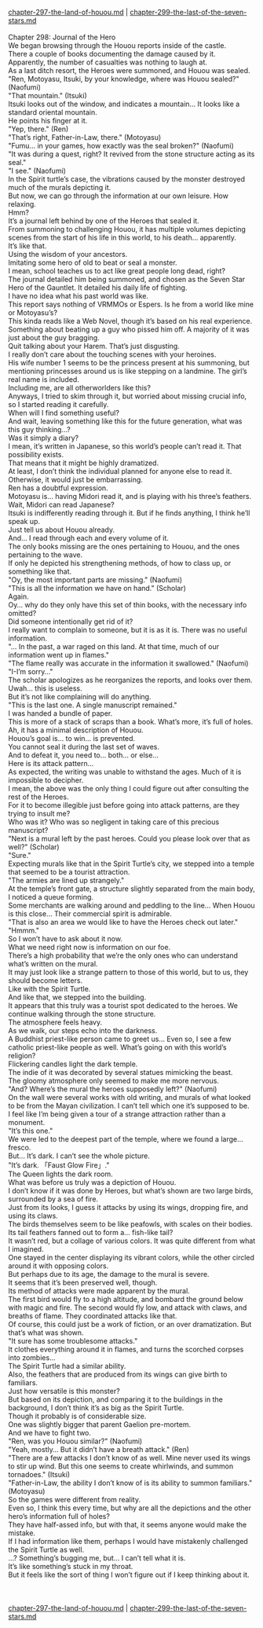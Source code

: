 [chapter-297-the-land-of-houou.md](./chapter-297-the-land-of-houou.md) | [chapter-299-the-last-of-the-seven-stars.md](./chapter-299-the-last-of-the-seven-stars.md) <br/>
<br/>
Chapter 298: Journal of the Hero<br/>
We began browsing through the Houou reports inside of the castle.<br/>
There a couple of books documenting the damage caused by it.<br/>
Apparently, the number of casualties was nothing to laugh at.<br/>
As a last ditch resort, the Heroes were summoned, and Houou was sealed.<br/>
"Ren, Motoyasu, Itsuki, by your knowledge, where was Houou sealed?" (Naofumi)<br/>
"That mountain." (Itsuki)<br/>
Itsuki looks out of the window, and indicates a mountain… It looks like a standard oriental mountain.<br/>
He points his finger at it.<br/>
"Yep, there." (Ren)<br/>
"That’s right, Father-in-Law, there." (Motoyasu)<br/>
"Fumu… in your games, how exactly was the seal broken?" (Naofumi)<br/>
"It was during a quest, right? It revived from the stone structure acting as its seal."<br/>
"I see." (Naofumi)<br/>
In the Spirit turtle’s case, the vibrations caused by the monster destroyed much of the murals depicting it.<br/>
But now, we can go through the information at our own leisure. How relaxing.<br/>
Hmm?<br/>
It’s a journal left behind by one of the Heroes that sealed it.<br/>
From summoning to challenging Houou, it has multiple volumes depicting scenes from the start of his life in this world, to his death… apparently.<br/>
It’s like that.<br/>
Using the wisdom of your ancestors.<br/>
Imitating some hero of old to beat or seal a monster.<br/>
I mean, school teaches us to act like great people long dead, right?<br/>
The journal detailed him being summoned, and chosen as the Seven Star Hero of the Gauntlet. It detailed his daily life of fighting.<br/>
I have no idea what his past world was like.<br/>
This report says nothing of VRMMOs or Espers. Is he from a world like mine or Motoyasu’s?<br/>
This kinda reads like a Web Novel, though it’s based on his real experience.<br/>
Something about beating up a guy who pissed him off. A majority of it was just about the guy bragging.<br/>
Quit talking about your Harem. That’s just disgusting.<br/>
I really don’t care about the touching scenes with your heroines.<br/>
His wife number 1 seems to be the princess present at his summoning, but mentioning princesses around us is like stepping on a landmine. The girl’s real name is included.<br/>
Including me, are all otherworlders like this?<br/>
Anyways, I tried to skim through it, but worried about missing crucial info, so I started reading it carefully.<br/>
When will I find something useful?<br/>
And wait, leaving something like this for the future generation, what was this guy thinking…?<br/>
Was it simply a diary?<br/>
I mean, it’s written in Japanese, so this world’s people can’t read it. That possibility exists.<br/>
That means that it might be highly dramatized.<br/>
At least, I don’t think the individual planned for anyone else to read it.<br/>
Otherwise, it would just be embarrassing.<br/>
Ren has a doubtful expression.<br/>
Motoyasu is… having Midori read it, and is playing with his three’s feathers.<br/>
Wait, Midori can read Japanese?<br/>
Itsuki is indifferently reading through it. But if he finds anything, I think he’ll speak up.<br/>
Just tell us about Houou already.<br/>
And… I read through each and every volume of it.<br/>
The only books missing are the ones pertaining to Houou, and the ones pertaining to the wave.<br/>
If only he depicted his strengthening methods, of how to class up, or something like that.<br/>
"Oy, the most important parts are missing." (Naofumi)<br/>
"This is all the information we have on hand." (Scholar)<br/>
Again.<br/>
Oy… why do they only have this set of thin books, with the necessary info omitted?<br/>
Did someone intentionally get rid of it?<br/>
I really want to complain to someone, but it is as it is. There was no useful information.<br/>
"… In the past, a war raged on this land. At that time, much of our information went up in flames."<br/>
"The flame really was accurate in the information it swallowed." (Naofumi)<br/>
"I-I’m sorry…"<br/>
The scholar apologizes as he reorganizes the reports, and looks over them.<br/>
Uwah… this is useless.<br/>
But it’s not like complaining will do anything.<br/>
"This is the last one. A single manuscript remained."<br/>
I was handed a bundle of paper.<br/>
This is more of a stack of scraps than a book. What’s more, it’s full of holes.<br/>
Ah, it has a minimal description of Houou.<br/>
Houou’s goal is… to win… is prevented.<br/>
You cannot seal it during the last set of waves.<br/>
And to defeat it, you need to… both… or else…<br/>
Here is its attack pattern…<br/>
As expected, the writing was unable to withstand the ages. Much of it is impossible to decipher.<br/>
I mean, the above was the only thing I could figure out after consulting the rest of the Heroes.<br/>
For it to become illegible just before going into attack patterns, are they trying to insult me?<br/>
Who was it? Who was so negligent in taking care of this precious manuscript?<br/>
"Next is a mural left by the past heroes. Could you please look over that as well?" (Scholar)<br/>
"Sure."<br/>
Expecting murals like that in the Spirit Turtle’s city, we stepped into a temple that seemed to be a tourist attraction.<br/>
"The armies are lined up strangely."<br/>
At the temple’s front gate, a structure slightly separated from the main body, I noticed a queue forming.<br/>
Some merchants are walking around and peddling to the line… When Houou is this close… Their commercial spirit is admirable.<br/>
"That is also an area we would like to have the Heroes check out later."<br/>
"Hmmm."<br/>
So I won’t have to ask about it now.<br/>
What we need right now is information on our foe.<br/>
There’s a high probability that we’re the only ones who can understand what’s written on the mural.<br/>
It may just look like a strange pattern to those of this world, but to us, they should become letters.<br/>
Like with the Spirit Turtle.<br/>
And like that, we stepped into the building.<br/>
It appears that this truly was a tourist spot dedicated to the heroes. We continue walking through the stone structure.<br/>
The atmosphere feels heavy.<br/>
As we walk, our steps echo into the darkness.<br/>
A Buddhist priest-like person came to greet us… Even so, I see a few catholic priest-like people as well. What’s going on with this world’s religion?<br/>
Flickering candles light the dark temple.<br/>
The indie of it was decorated by several statues mimicking the beast.<br/>
The gloomy atmosphere only seemed to make me more nervous.<br/>
"And? Where’s the mural the heroes supposedly left?" (Naofumi)<br/>
On the wall were several works with old writing, and murals of what looked to be from the Mayan civilization. I can’t tell which one it’s supposed to be.<br/>
I feel like I’m being given a tour of a strange attraction rather than a monument.<br/>
"It’s this one."<br/>
We were led to the deepest part of the temple, where we found a large… fresco.<br/>
But… It’s dark. I can’t see the whole picture.<br/>
"It’s dark. 「Faust Glow Fire」."<br/>
The Queen lights the dark room.<br/>
What was before us truly was a depiction of Houou.<br/>
I don’t know if it was done by Heroes, but what’s shown are two large birds, surrounded by a sea of fire.<br/>
Just from its looks, I guess it attacks by using its wings, dropping fire, and using its claws.<br/>
The birds themselves seem to be like peafowls, with scales on their bodies.<br/>
Its tail feathers fanned out to form a… fish-like tail?<br/>
It wasn’t red, but a collage of various colors. It was quite different from what I imagined.<br/>
One stayed in the center displaying its vibrant colors, while the other circled around it with opposing colors.<br/>
But perhaps due to its age, the damage to the mural is severe.<br/>
It seems that it’s been preserved well, though.<br/>
Its method of attacks were made apparent by the mural.<br/>
The first bird would fly to a high altitude, and bombard the ground below with magic and fire. The second would fly low, and attack with claws, and breaths of flame. They coordinated attacks like that.<br/>
Of course, this could just be a work of fiction, or an over dramatization. But that’s what was shown.<br/>
"It sure has some troublesome attacks."<br/>
It clothes everything around it in flames, and turns the scorched corpses into zombies…<br/>
The Spirit Turtle had a similar ability.<br/>
Also, the feathers that are produced from its wings can give birth to familiars.<br/>
Just how versatile is this monster?<br/>
But based on its depiction, and comparing it to the buildings in the background, I don’t think it’s as big as the Spirit Turtle.<br/>
Though it probably is of considerable size.<br/>
One was slightly bigger that parent Gaelion pre-mortem.<br/>
And we have to fight two.<br/>
"Ren, was you Houou similar?" (Naofumi)<br/>
"Yeah, mostly… But it didn’t have a breath attack." (Ren)<br/>
"There are a few attacks I don’t know of as well. Mine never used its wings to stir up wind. But this one seems to create whirlwinds, and summon tornadoes." (Itsuki)<br/>
"Father-in-Law, the ability I don’t know of is its ability to summon familiars." (Motoyasu)<br/>
So the games were different from reality.<br/>
Even so, I think this every time, but why are all the depictions and the other hero’s information full of holes?<br/>
They have half-assed info, but with that, it seems anyone would make the mistake.<br/>
If I had information like them, perhaps I would have mistakenly challenged the Spirit Turtle as well.<br/>
…? Something’s bugging me, but… I can’t tell what it is.<br/>
It’s like something’s stuck in my throat.<br/>
But it feels like the sort of thing I won’t figure out if I keep thinking about it.<br/>
<br/>
<br/> <br/>
[chapter-297-the-land-of-houou.md](./chapter-297-the-land-of-houou.md) | [chapter-299-the-last-of-the-seven-stars.md](./chapter-299-the-last-of-the-seven-stars.md) <br/>

